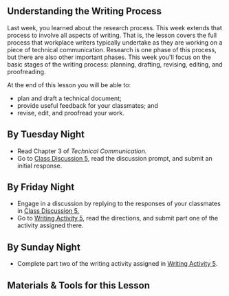 ## Understanding the Writing Process

Last week, you learned about the research process. This week extends that process to involve all aspects of writing. That is, the lesson covers the full process that workplace writers typically undertake as they are working on a piece of technical communication. Research is one phase of this process, but there are also other important phases. This week you'll focus on the basic stages of the writing process: planning, drafting, revising, editing, and proofreading.

At the end of this lesson you will be able to:

* plan and draft a technical document;
* provide useful feedback for your classmates; and
* revise, edit, and proofread your work.

## By Tuesday Night

* Read Chapter 3 of _Technical Communication._
* Go to [Class Discussion 5][CD5], read the discussion prompt, and submit an initial response.

## By Friday Night

* Engage in a discussion by replying to the responses of your classmates in [Class Discussion 5.][CD5]
* Go to [Writing Activity 5][WA5], read the directions, and submit part one of the activity assigned there.

## By Sunday Night

* Complete part two of the writing activity assigned in [Writing Activity 5][WA5].

## Materials & Tools for this Lesson

[CD5]: /section/content/default.asp?WCI=Goto&WCU=CRSCNT&MATCH=Class+Discussion+5
[WA5]: /section/content/default.asp?WCI=Goto&WCU=CRSCNT&MATCH=Writing+Activity+5